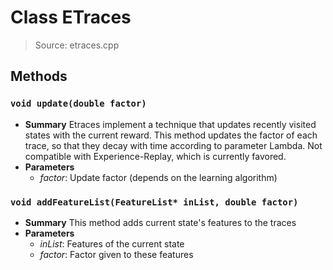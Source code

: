 # Class ETraces
> Source: etraces.cpp
## Methods
### ``void update(double factor)``
* **Summary**
  Etraces implement a technique that updates recently visited states with the current reward. This method updates the factor of each trace, so that they decay with time according to parameter Lambda. Not compatible with Experience-Replay, which is currently favored.
* **Parameters**
  * _factor_: Update factor (depends on the learning algorithm)
### ``void addFeatureList(FeatureList* inList, double factor)``
* **Summary**
  This method adds current state's features to the traces
* **Parameters**
  * _inList_: Features of the current state
  * _factor_: Factor given to these features
